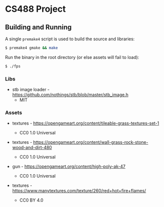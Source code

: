 # CS488 Project

## Building and Running
A single `premake4` script is used to build the source and libraries:
```sh
$ premake4 gmake && make
```

Run the binary in the root directory (or else assets will fail to load):
```sh
$ ./fps
```


### Libs
- stb image loader - https://github.com/nothings/stb/blob/master/stb_image.h
  - MIT

### Assets
- textures - https://opengameart.org/content/tileable-grass-textures-set-1
  - CC0 1.0 Universal

- textures - https://opengameart.org/content/wall-grass-rock-stone-wood-and-dirt-480
  - CC0 1.0 Universal

- gun - https://opengameart.org/content/high-poly-ak-47
  - CC0 1.0 Universal

- textures - https://www.manytextures.com/texture/260/red+hot+fire+flames/
  - CC0 BY 4.0
